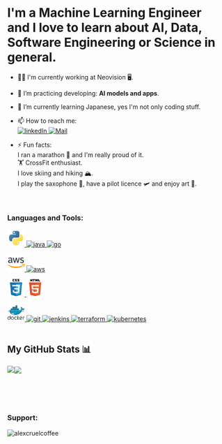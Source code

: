 <h1 align="center> Hello there 👋, I'm Alex </h1>
<h3 align="center"> I'm a Machine Learning Engineer and I love to learn about AI, Data, Software Engineering or Science in general. </h3>

- 🧑‍💻 I'm currently working at Neovision 🖥️.
- 🔭 I’m practicing developing:  **AI models and apps**.
- 🌱 I’m currently learning Japanese, yes I'm not only coding stuff.

- 📫 How to reach me: <br/>
<a href="https://www.linkedin.com/in/alexandre-cruel-3a89ab153/" target="_blank" rel="noreferrer"> <img src="https://www.vectorlogo.zone/logos/linkedin/linkedin-icon.svg" alt="linkedIn" width="40" height="40"/> </a> <a href="mailto:alexandre.crucru@gmail.com" target="_blank" rel="noreferrer"> <img src="https://cdn0.iconfinder.com/data/icons/apple-apps/100/Apple_Mail-512.png" alt="Mail" width="42" height="42"/> </a> </p>
 
- ⚡ Fun facts: <br/>
I ran a marathon 🏃 and I'm really proud of it. <br/>
🏋️ CrossFit enthusiast. <br/>
I love skiing and hiking 🏔️. <br/>
I play the saxophone 🎷, have a pilot licence 🛩️ and enjoy art 🎨.
<br/>

<h3 align="left">Languages and Tools:</h3>
<p align="left"> 
<a href="https://www.python.org" target="_blank" rel="noreferrer"> <img src="https://raw.githubusercontent.com/devicons/devicon/master/icons/python/python-original.svg" alt="python" width="40" height="40"/> </a> <a href="https://www.java.com/fr/" target="_blank" rel="noreferrer"> <img src="https://www.vectorlogo.zone/logos/java/java-icon.svg" alt="java" width="40" height="40"/> </a> <a href="https://go.dev/" target="_blank" rel="noreferrer"> <img src="https://www.vectorlogo.zone/logos/golang/golang-icon.svg" alt="go" width="40" height="40"/> </a> </p>
<a href="https://aws.amazon.com" target="_blank" rel="noreferrer"> <img src="https://raw.githubusercontent.com/devicons/devicon/master/icons/amazonwebservices/amazonwebservices-original-wordmark.svg" alt="aws" width="40" height="40"/> </a>
<a href="https://cloud.google.com/" target="_blank" rel="noreferrer"> <img src="https://www.vectorlogo.zone/logos/google_cloud/google_cloud-icon.svg" alt="aws" width="40" height="40"/> </a> </p>
<a href="https://www.w3schools.com/css/" target="_blank" rel="noreferrer"> <img src="https://raw.githubusercontent.com/devicons/devicon/master/icons/css3/css3-original-wordmark.svg" alt="css3" width="40" height="40"/> </a> 
<a href="https://www.w3.org/html/" target="_blank" rel="noreferrer"> <img src="https://raw.githubusercontent.com/devicons/devicon/master/icons/html5/html5-original-wordmark.svg" alt="html5" width="40" height="40"/> </a>  </p>
<a href="https://www.docker.com/" target="_blank" rel="noreferrer"> <img src="https://raw.githubusercontent.com/devicons/devicon/master/icons/docker/docker-original-wordmark.svg" alt="docker" width="40" height="40"/> </a> 
<a href="https://git-scm.com/" target="_blank" rel="noreferrer"> <img src="https://www.vectorlogo.zone/logos/git-scm/git-scm-icon.svg" alt="git" width="40" height="40"/> </a>
<a href="https://www.jenkins.io" target="_blank" rel="noreferrer"> <img src="https://www.vectorlogo.zone/logos/jenkins/jenkins-icon.svg" alt="jenkins" width="40" height="40"/> </a>
<a href="https://www.terraform.io/" target="_blank" rel="noreferrer"> <img src="https://www.vectorlogo.zone/logos/terraformio/terraformio-icon.svg" alt="terraform" width="40" height="40"/> </a>
<a href="https://kubernetes.io" target="_blank" rel="noreferrer"> <img src="https://www.vectorlogo.zone/logos/kubernetes/kubernetes-icon.svg" alt="kubernetes" width="40" height="40"/> </a>


<br/>
<br/>

## My GitHub Stats 📊
<a href="https://github.com/anuraghazra/github-readme-stats">
  <img align="left" src="https://github-readme-stats.vercel.app/api?username=alexandre-cruel&count_private=true&show_icons=true&theme=radical" />
</a>

<a href="https://github.com/anuraghazra/convoychat">
  <img align="center" src="https://github-readme-stats.vercel.app/api/top-langs/?username=alexandre-cruel" />
</a>


<br/>
<br/>
<br/>
<br/>
<br/>

<h3 align="left">Support:</h3>
<p><a href="https://www.buymeacoffee.com/alexandrecruel"> <img align="left" src="https://cdn.buymeacoffee.com/buttons/v2/default-yellow.png" height="50" width="210" alt="alexcruelcoffee" /></a></p><br><br>
